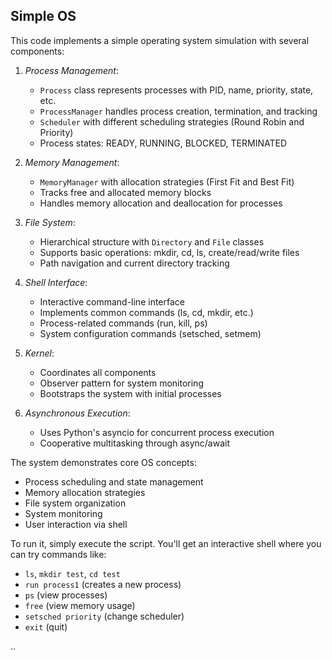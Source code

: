 
## Simple OS

This code implements a simple operating system simulation with several components:

1. *Process Management*:
   - `Process` class represents processes with PID, name, priority, state, etc.
   - `ProcessManager` handles process creation, termination, and tracking
   - `Scheduler` with different scheduling strategies (Round Robin and Priority)
   - Process states: READY, RUNNING, BLOCKED, TERMINATED

2. *Memory Management*:
   - `MemoryManager` with allocation strategies (First Fit and Best Fit)
   - Tracks free and allocated memory blocks
   - Handles memory allocation and deallocation for processes

3. *File System*:
   - Hierarchical structure with `Directory` and `File` classes
   - Supports basic operations: mkdir, cd, ls, create/read/write files
   - Path navigation and current directory tracking

4. *Shell Interface*:
   - Interactive command-line interface
   - Implements common commands (ls, cd, mkdir, etc.)
   - Process-related commands (run, kill, ps)
   - System configuration commands (setsched, setmem)

5. *Kernel*:
   - Coordinates all components
   - Observer pattern for system monitoring
   - Bootstraps the system with initial processes

6. *Asynchronous Execution*:
   - Uses Python's asyncio for concurrent process execution
   - Cooperative multitasking through async/await

The system demonstrates core OS concepts:
- Process scheduling and state management
- Memory allocation strategies
- File system organization
- System monitoring
- User interaction via shell

To run it, simply execute the script. You'll get an interactive shell where you can try commands like:
- `ls`, `mkdir test`, `cd test`
- `run process1` (creates a new process)
- `ps` (view processes)
- `free` (view memory usage)
- `setsched priority` (change scheduler)
- `exit` (quit)

..
